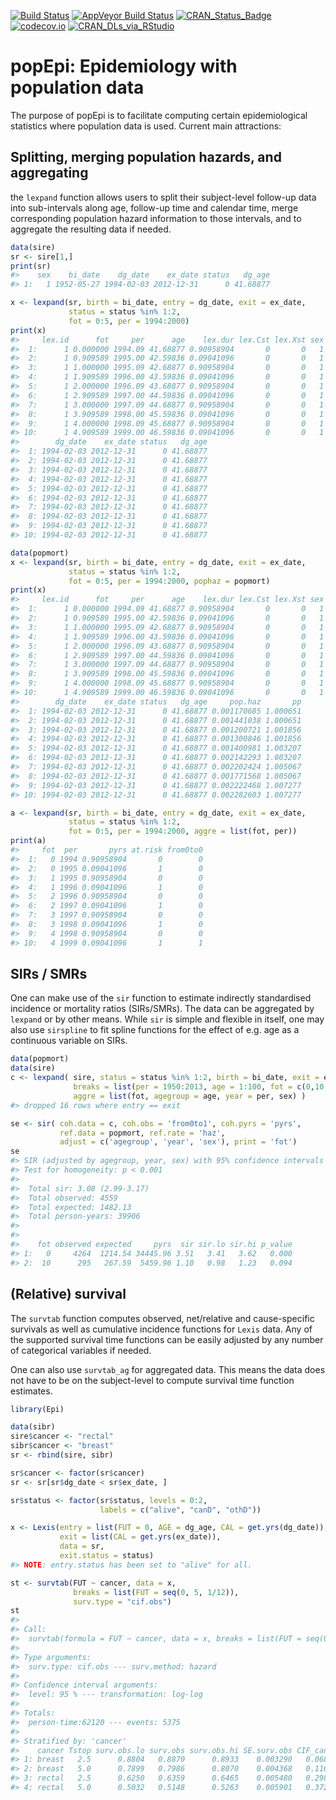 [![Build
Status](https://travis-ci.org/WetRobot/popEpi.png?branch=master)](https://travis-ci.org/WetRobot/popEpi)
[![AppVeyor Build
Status](https://ci.appveyor.com/api/projects/status/github/WetRobot/popEpi?branch=master&svg=true)](https://ci.appveyor.com/project/WetRobot/popepi)
[![CRAN_Status_Badge](https://www.r-pkg.org/badges/version/popEpi)](https://cran.r-project.org/package=popEpi)
[![codecov.io](https://codecov.io/github/WetRobot/popEpi/coverage.svg?branch=master)](https://codecov.io/github/WetRobot/popEpi?branch=master)
[![CRAN_DLs_via_RStudio](https://cranlogs.r-pkg.org/badges/popEpi)](https://cran.r-project.org/package=popEpi)

# popEpi: Epidemiology with population data

The purpose of popEpi is to facilitate computing certain epidemiological
statistics where population data is used. Current main attractions:

## Splitting, merging population hazards, and aggregating

the `lexpand` function allows users to split their subject-level
follow-up data into sub-intervals along age, follow-up time and calendar
time, merge corresponding population hazard information to those
intervals, and to aggregate the resulting data if needed.

``` r
data(sire)
sr <- sire[1,]
print(sr)
#>    sex    bi_date    dg_date    ex_date status   dg_age
#> 1:   1 1952-05-27 1994-02-03 2012-12-31      0 41.68877
```

``` r
x <- lexpand(sr, birth = bi_date, entry = dg_date, exit = ex_date,
             status = status %in% 1:2, 
             fot = 0:5, per = 1994:2000)
print(x)
#>     lex.id      fot     per      age    lex.dur lex.Cst lex.Xst sex    bi_date
#>  1:      1 0.000000 1994.09 41.68877 0.90958904       0       0   1 1952-05-27
#>  2:      1 0.909589 1995.00 42.59836 0.09041096       0       0   1 1952-05-27
#>  3:      1 1.000000 1995.09 42.68877 0.90958904       0       0   1 1952-05-27
#>  4:      1 1.909589 1996.00 43.59836 0.09041096       0       0   1 1952-05-27
#>  5:      1 2.000000 1996.09 43.68877 0.90958904       0       0   1 1952-05-27
#>  6:      1 2.909589 1997.00 44.59836 0.09041096       0       0   1 1952-05-27
#>  7:      1 3.000000 1997.09 44.68877 0.90958904       0       0   1 1952-05-27
#>  8:      1 3.909589 1998.00 45.59836 0.09041096       0       0   1 1952-05-27
#>  9:      1 4.000000 1998.09 45.68877 0.90958904       0       0   1 1952-05-27
#> 10:      1 4.909589 1999.00 46.59836 0.09041096       0       0   1 1952-05-27
#>        dg_date    ex_date status   dg_age
#>  1: 1994-02-03 2012-12-31      0 41.68877
#>  2: 1994-02-03 2012-12-31      0 41.68877
#>  3: 1994-02-03 2012-12-31      0 41.68877
#>  4: 1994-02-03 2012-12-31      0 41.68877
#>  5: 1994-02-03 2012-12-31      0 41.68877
#>  6: 1994-02-03 2012-12-31      0 41.68877
#>  7: 1994-02-03 2012-12-31      0 41.68877
#>  8: 1994-02-03 2012-12-31      0 41.68877
#>  9: 1994-02-03 2012-12-31      0 41.68877
#> 10: 1994-02-03 2012-12-31      0 41.68877
```

``` r
data(popmort)
x <- lexpand(sr, birth = bi_date, entry = dg_date, exit = ex_date,
             status = status %in% 1:2, 
             fot = 0:5, per = 1994:2000, pophaz = popmort)
print(x)
#>     lex.id      fot     per      age    lex.dur lex.Cst lex.Xst sex    bi_date
#>  1:      1 0.000000 1994.09 41.68877 0.90958904       0       0   1 1952-05-27
#>  2:      1 0.909589 1995.00 42.59836 0.09041096       0       0   1 1952-05-27
#>  3:      1 1.000000 1995.09 42.68877 0.90958904       0       0   1 1952-05-27
#>  4:      1 1.909589 1996.00 43.59836 0.09041096       0       0   1 1952-05-27
#>  5:      1 2.000000 1996.09 43.68877 0.90958904       0       0   1 1952-05-27
#>  6:      1 2.909589 1997.00 44.59836 0.09041096       0       0   1 1952-05-27
#>  7:      1 3.000000 1997.09 44.68877 0.90958904       0       0   1 1952-05-27
#>  8:      1 3.909589 1998.00 45.59836 0.09041096       0       0   1 1952-05-27
#>  9:      1 4.000000 1998.09 45.68877 0.90958904       0       0   1 1952-05-27
#> 10:      1 4.909589 1999.00 46.59836 0.09041096       0       0   1 1952-05-27
#>        dg_date    ex_date status   dg_age     pop.haz       pp
#>  1: 1994-02-03 2012-12-31      0 41.68877 0.001170685 1.000651
#>  2: 1994-02-03 2012-12-31      0 41.68877 0.001441038 1.000651
#>  3: 1994-02-03 2012-12-31      0 41.68877 0.001200721 1.001856
#>  4: 1994-02-03 2012-12-31      0 41.68877 0.001300846 1.001856
#>  5: 1994-02-03 2012-12-31      0 41.68877 0.001400981 1.003207
#>  6: 1994-02-03 2012-12-31      0 41.68877 0.002142293 1.003207
#>  7: 1994-02-03 2012-12-31      0 41.68877 0.002202424 1.005067
#>  8: 1994-02-03 2012-12-31      0 41.68877 0.001771568 1.005067
#>  9: 1994-02-03 2012-12-31      0 41.68877 0.002222468 1.007277
#> 10: 1994-02-03 2012-12-31      0 41.68877 0.002282603 1.007277
```

``` r
a <- lexpand(sr, birth = bi_date, entry = dg_date, exit = ex_date,
             status = status %in% 1:2,
             fot = 0:5, per = 1994:2000, aggre = list(fot, per))
print(a)
#>     fot  per       pyrs at.risk from0to0
#>  1:   0 1994 0.90958904       0        0
#>  2:   0 1995 0.09041096       1        0
#>  3:   1 1995 0.90958904       0        0
#>  4:   1 1996 0.09041096       1        0
#>  5:   2 1996 0.90958904       0        0
#>  6:   2 1997 0.09041096       1        0
#>  7:   3 1997 0.90958904       0        0
#>  8:   3 1998 0.09041096       1        0
#>  9:   4 1998 0.90958904       0        0
#> 10:   4 1999 0.09041096       1        1
```

## SIRs / SMRs

One can make use of the `sir` function to estimate indirectly
standardised incidence or mortality ratios (SIRs/SMRs). The data can be
aggregated by `lexpand` or by other means. While `sir` is simple and
flexible in itself, one may also use `sirspline` to fit spline functions
for the effect of e.g. age as a continuous variable on SIRs.

``` r
data(popmort)
data(sire)
c <- lexpand( sire, status = status %in% 1:2, birth = bi_date, exit = ex_date, entry = dg_date,
              breaks = list(per = 1950:2013, age = 1:100, fot = c(0,10,20,Inf)), 
              aggre = list(fot, agegroup = age, year = per, sex) )
#> dropped 16 rows where entry == exit

se <- sir( coh.data = c, coh.obs = 'from0to1', coh.pyrs = 'pyrs', 
           ref.data = popmort, ref.rate = 'haz', 
           adjust = c('agegroup', 'year', 'sex'), print = 'fot')
se
#> SIR (adjusted by agegroup, year, sex) with 95% confidence intervals (profile) 
#> Test for homogeneity: p < 0.001 
#> 
#>  Total sir: 3.08 (2.99-3.17)
#>  Total observed: 4559
#>  Total expected: 1482.13
#>  Total person-years: 39906 
#> 
#> 
#>    fot observed expected     pyrs  sir sir.lo sir.hi p_value
#> 1:   0     4264  1214.54 34445.96 3.51   3.41   3.62   0.000
#> 2:  10      295   267.59  5459.96 1.10   0.98   1.23   0.094
```

## (Relative) survival

The `survtab` function computes observed, net/relative and
cause-specific survivals as well as cumulative incidence functions for
`Lexis` data. Any of the supported survival time functions can be easily
adjusted by any number of categorical variables if needed.

One can also use `survtab_ag` for aggregated data. This means the data
does not have to be on the subject-level to compute survival time
function estimates.

``` r
library(Epi)

data(sibr)
sire$cancer <- "rectal"
sibr$cancer <- "breast"
sr <- rbind(sire, sibr)

sr$cancer <- factor(sr$cancer)
sr <- sr[sr$dg_date < sr$ex_date, ]

sr$status <- factor(sr$status, levels = 0:2, 
                    labels = c("alive", "canD", "othD"))

x <- Lexis(entry = list(FUT = 0, AGE = dg_age, CAL = get.yrs(dg_date)), 
           exit = list(CAL = get.yrs(ex_date)), 
           data = sr,
           exit.status = status)
#> NOTE: entry.status has been set to "alive" for all.

st <- survtab(FUT ~ cancer, data = x,
              breaks = list(FUT = seq(0, 5, 1/12)),
              surv.type = "cif.obs")
st
#> 
#> Call: 
#>  survtab(formula = FUT ~ cancer, data = x, breaks = list(FUT = seq(0, 5, 1/12)), surv.type = "cif.obs") 
#> 
#> Type arguments: 
#>  surv.type: cif.obs --- surv.method: hazard
#>  
#> Confidence interval arguments: 
#>  level: 95 % --- transformation: log-log
#>  
#> Totals:
#>  person-time:62120 --- events: 5375
#>  
#> Stratified by: 'cancer'
#>    cancer Tstop surv.obs.lo surv.obs surv.obs.hi SE.surv.obs CIF_canD CIF_othD
#> 1: breast   2.5      0.8804   0.8870      0.8933    0.003290   0.0687   0.0442
#> 2: breast   5.0      0.7899   0.7986      0.8070    0.004368   0.1162   0.0852
#> 3: rectal   2.5      0.6250   0.6359      0.6465    0.005480   0.2981   0.0660
#> 4: rectal   5.0      0.5032   0.5148      0.5263    0.005901   0.3727   0.1125
```
